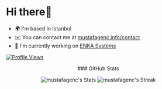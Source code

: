 # Hi there👋

- 🌍 I'm based in İstanbul
- ✉️ You can contact me at [mustafagenc.info/contact](https://mustafagenc.info/contact/)
- 🚀 I'm currently working on [ENKA Systems](https://www.enkasystems.com/solutions/egem-global-equipment-management-system/)

[![Profile Views](https://komarev.com/ghpvc/?username=mustafagenc&label=Profile%20views&color=1c87ca&style=flat)](https://mustafagenc.com)


<div align="center">
### GitHub Stats

![mustafagenc's Stats](https://github-readme-stats.vercel.app/api?username=mustafagenc&theme=tokyonight&show_icons=true&hide_border=true&count_private=true) ![mustafagenc's Streak](https://github-readme-streak-stats.herokuapp.com/?user=mustafagenc&theme=tokyonight&hide_border=true)
</div>
